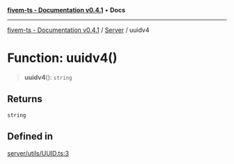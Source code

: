 [**fivem-ts - Documentation v0.4.1**](../../../README.md) • **Docs**

***

[fivem-ts - Documentation v0.4.1](../../../README.md) / [Server](../README.md) / uuidv4

# Function: uuidv4()

> **uuidv4**(): `string`

## Returns

`string`

## Defined in

[server/utils/UUID.ts:3](https://github.com/Purpose-Dev/fivem-ts/blob/af9f57481b70813a163451854c2103aaaed13195/src/server/utils/UUID.ts#L3)
